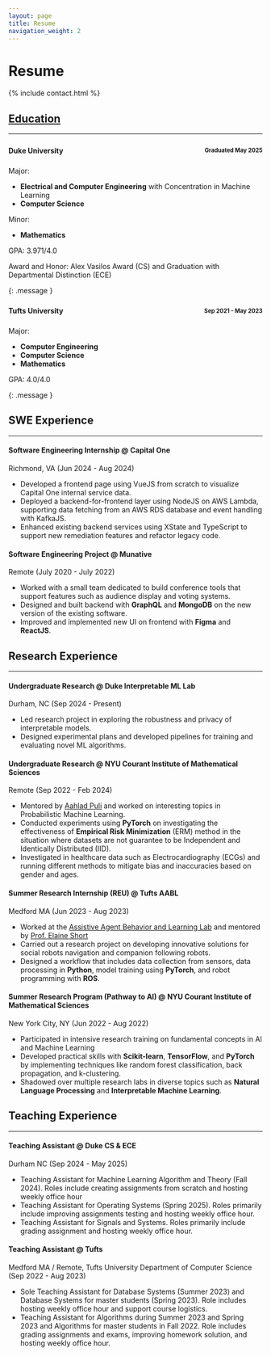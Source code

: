 ```yaml
---
layout: page
title: Resume
navigation_weight: 2
---
```

# Resume

{% include contact.html %}

## [Education](/timeline)
---

<div>
  <h4 style="display: flex; justify-content: space-between; align-items: center;">
      <span style="text-align: left;">Duke University</span>
      <span style="float:right;font-size:0.8em;padding: 0.5em 0;">
          Graduated May 2025
      </span>
  </h4>
  <p style="margin-bottom:5px">Major:  <ul>
      <li><b>Electrical and Computer Engineering</b> with Concentration in Machine Learning</li>
      <li><b>Computer Science</b></li>
    </ul>
  </p>
  <p style="margin-bottom:5px">Minor:  <ul>
      <li><b>Mathematics</b></li>
    </ul>
  </p>
  <p> GPA: 3.971/4.0 </p>
  <p> Award and Honor: Alex Vasilos Award (CS) and Graduation with Departmental Distinction (ECE) </p>
</div>
{: .message }

<div>
  <h4 style="display: flex; justify-content: space-between; align-items: center;">
      <span style="text-align: left;">Tufts University</span>
      <span style="float:right;font-size:0.8em;padding: 0.5em 0;">
          Sep 2021 - May 2023
      </span>
  </h4>
  <p style="margin-bottom:5px">Major:  <ul>
      <li><b>Computer Engineering</b></li>
      <li><b>Computer Science</b></li>
      <li><b>Mathematics</b></li>
    </ul>
  </p>
  <p> GPA: 4.0/4.0 </p>
</div>
{: .message }

## SWE Experience
---
#### Software Engineering Internship @ Capital One
Richmond, VA
(Jun 2024 - Aug 2024)

 * Developed a frontend page using VueJS from scratch to visualize Capital One internal service data.
 * Deployed a backend-for-frontend layer using NodeJS on AWS Lambda, supporting data fetching from an AWS
RDS database and event handling with KafkaJS.
 * Enhanced existing backend services using XState and TypeScript to support new remediation features and
refactor legacy code.


#### Software Engineering Project @ Munative
Remote
(July 2020 - July 2022)

 * Worked with a small team dedicated to build conference tools that 
 support features such as audience display and voting systems.
 * Designed and built backend with **GraphQL** and **MongoDB** on the new version
 of the existing software.
 * Improved and implemented new UI on frontend with **Figma** and **ReactJS**.

## Research Experience
---
#### Undergraduate Research @ Duke Interpretable ML Lab
Durham, NC
(Sep 2024 - Present)
 * Led research project in exploring the robustness and privacy of interpretable models.
 * Designed experimental plans and developed pipelines for training and evaluating novel ML algorithms.

#### Undergraduate Research @ NYU Courant Institute of Mathematical Sciences  
Remote
(Sep 2022 - Feb 2024)

 * Mentored by [Aahlad Puli](https://aahladmanas.github.io/) and worked on interesting topics in Probabilistic Machine Learning.
 * Conducted experiments using **PyTorch** on investigating the effectiveness of **Empirical Risk Minimization** (ERM) method in the situation where datasets are not guarantee to be Independent and Identically Distributed (IID).
 * Investigated in healthcare data such as Electrocardiography (ECGs) and running different methods to mitigate bias and inaccuracies based on gender and ages.

#### Summer Research Internship (REU) @ Tufts AABL
Medford MA
(Jun 2023 - Aug 2023)

* Worked at the [Assistive Agent Behavior and Learning Lab](https://aabl.cs.tufts.edu/) and mentored by [Prof. Elaine Short](https://engineering.tufts.edu/cs/people/faculty/elaine-short)
* Carried out a research project on developing innovative solutions for social robots navigation and companion following robots.
* Designed a workflow that includes data collection from sensors, data processing in **Python**, model training using **PyTorch**, and robot programming with **ROS**.


#### Summer Research Program (Pathway to AI) @ NYU Courant Institute of Mathematical Sciences
New York City, NY
(Jun 2022 - Aug 2022)

 * Participated in intensive research training on fundamental concepts in AI and Machine Learning
 * Developed practical skills with **Scikit-learn**, **TensorFlow**, and **PyTorch** by implementing
 techniques like random forest classification, back propagation, and k-clustering.
 * Shadowed over multiple research labs in diverse topics such as **Natural Language Processing** and **Interpretable Machine Learning**.

## Teaching Experience
---
#### Teaching Assistant @ Duke CS & ECE
Durham NC
(Sep 2024 - May 2025)

 * Teaching Assistant for Machine Learning Algorithm and Theory (Fall 2024). Roles include creating assignments from scratch and hosting weekly office hour
 * Teaching Assistant for Operating Systems (Spring 2025). Roles primarily include improving assignments testing and hosting weekly office hour.
 * Teaching Assistant for Signals and Systems. Roles primarily include grading assignment and hosting weekly office hour.

#### Teaching Assistant @ Tufts
Medford MA / Remote, Tufts University Department of Computer Science  
(Sep 2022 - Aug 2023)

 * Sole Teaching Assistant for Database Systems (Summer 2023) and Database Systems for master students (Spring 2023). Role includes hosting weekly office hour and support course logistics.
 * Teaching Assistant for Algorithms during Summer 2023 and Spring 2023 and Algorithms for master students in Fall 2022. Role includes grading assignments and exams, improving homework solution, and hosting weekly office hour.
